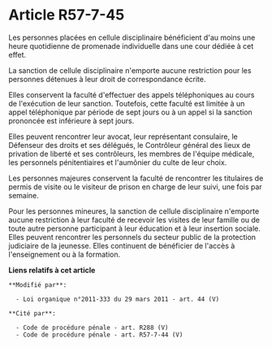 # Article R57-7-45

Les personnes placées en cellule disciplinaire bénéficient d'au moins une heure quotidienne de promenade individuelle dans
une cour dédiée à cet effet. 

La sanction de cellule disciplinaire n'emporte aucune restriction pour les personnes détenues à leur droit de correspondance
écrite. 

Elles conservent la faculté d'effectuer des appels téléphoniques au cours de l'exécution de leur sanction. Toutefois, cette
faculté est limitée à un appel téléphonique par période de sept jours ou à un appel si la sanction prononcée est inférieure à
sept jours. 

Elles peuvent rencontrer leur avocat, leur représentant consulaire, le Défenseur des droits et ses délégués, le Contrôleur
général des lieux de privation de liberté et ses contrôleurs, les membres de l'équipe médicale, les personnels pénitentiaires
et l'aumônier du culte de leur choix. 

Les personnes majeures conservent la faculté de rencontrer les titulaires de permis de visite ou le visiteur de prison en
charge de leur suivi, une fois par semaine. 

Pour les personnes mineures, la sanction de cellule disciplinaire n'emporte aucune restriction à leur faculté de recevoir les
visites de leur famille ou de toute autre personne participant à leur éducation et à leur insertion sociale. Elles peuvent
rencontrer les personnels du secteur public de la protection judiciaire de la jeunesse. Elles continuent de bénéficier de
l'accès à l'enseignement ou à la formation.

**Liens relatifs à cet article**

	**Modifié par**:

	  - Loi organique n°2011-333 du 29 mars 2011 - art. 44 (V)

	**Cité par**:

	  - Code de procédure pénale - art. R288 (V)
	  - Code de procédure pénale - art. R57-7-44 (V)
